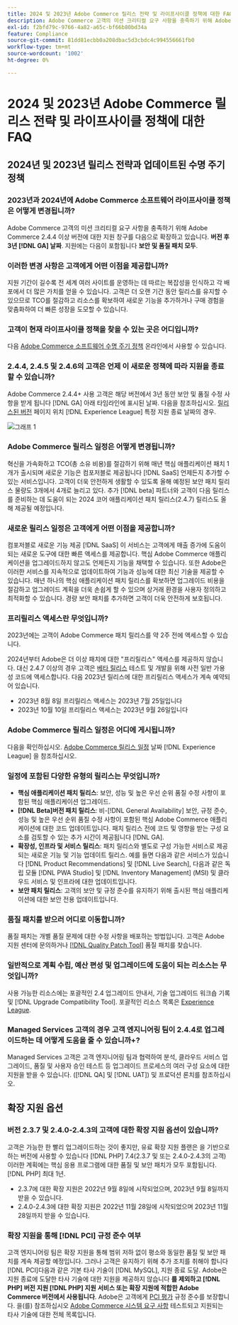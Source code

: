 ```yaml
---
title: 2024 및 2023년 Adobe Commerce 릴리스 전략 및 라이프사이클 정책에 대한 FAQ
description: Adobe Commerce 고객의 미션 크리티컬 요구 사항을 충족하기 위해 Adobe Commerce 2.4.4 이상 버전에 대한 지원 기간을 버전에서 **3년으로 확대하고 있습니다 [!DNL GA] date**. 지원에는 **보안 및 품질 패치 모두**가 포함됩니다. 시간 세부사항은 새 [릴리스 달력](https://experienceleague.adobe.com/docs/commerce-operations/release/planning/schedule.html)을 참조하십시오.
exl-id: f2bfd79c-9766-4a82-a65c-bf66b80bd34a
feature: Compliance
source-git-commit: 81dd81ecbb0a208dbac5d3cbdc4c994556661fb0
workflow-type: tm+mt
source-wordcount: '1002'
ht-degree: 0%

---
```


# 2024 및 2023년 Adobe Commerce 릴리스 전략 및 라이프사이클 정책에 대한 FAQ

## 2024년 및 2023년 릴리스 전략과 업데이트된 수명 주기 정책

### 2023년과 2024년에 Adobe Commerce 소프트웨어 라이프사이클 정책은 어떻게 변경됩니까?

Adobe Commerce 고객의 미션 크리티컬 요구 사항을 충족하기 위해 Adobe Commerce 2.4.4 이상 버전에 대한 지원 창구를 다음으로 확장하고 있습니다. **버전 후 3년 [!DNL GA] 날짜**. 지원에는 다음이 포함됩니다 **보안 및 품질 패치 모두**.

### 이러한 변경 사항은 고객에게 어떤 이점을 제공합니까?

지원 기간이 길수록 전 세계 여러 사이트를 운영하는 데 따르는 복잡성을 인식하고 각 배포에서 더 많은 가치를 얻을 수 있습니다. 고객은 더 오랜 기간 동안 릴리스를 유지할 수 있으므로 TCO를 절감하고 리소스를 확보하여 새로운 기능을 추가하거나 구매 경험을 맞춤화하여 더 빠른 성장을 도모할 수 있습니다.

### 고객이 현재 라이프사이클 정책을 찾을 수 있는 곳은 어디입니까?

다음 [Adobe Commerce 소프트웨어 수명 주기 정책](https://www.adobe.com/content/dam/cc/en/legal/terms/enterprise/pdfs/Adobe-Commerce-Software-Lifecycle-Policy.pdf) 온라인에서 사용할 수 있습니다.

### 2.4.4, 2.4.5 및 2.4.6의 고객은 언제 이 새로운 정책에 따라 지원을 종료할 수 있습니까?

Adobe Commerce 2.4.4+ 사용 고객은 해당 버전에서 3년 동안 보안 및 품질 수정 사항을 받게 됩니다 [!DNL GA] 아래 타임라인에 표시된 날짜. 다음을 참조하십시오. [릴리스된 버전](https://experienceleague.adobe.com/docs/commerce-operations/release/versions.html) 페이지 위치 [!DNL Experience League] 특정 지원 종료 날짜의 경우.

![그래프 1](assets/MSKB-1978-1.jpg)

### Adobe Commerce 릴리스 일정은 어떻게 변경됩니까?

혁신을 가속화하고 TCO(총 소유 비용)를 절감하기 위해 매년 핵심 애플리케이션 패치 1개가 출시되며 새로운 기능은 컴포저블로 제공됩니다 [!DNL SaaS] 언제든지 추가할 수 있는 서비스입니다. 고객이 더욱 안전하게 생활할 수 있도록 올해 예정된 보안 패치 릴리스 물량도 3개에서 4개로 늘리고 있다. 추가 [!DNL beta] 파트너와 고객이 다음 릴리스를 준비하는 데 도움이 되는 2024 코어 애플리케이션 패치 릴리스(2.4.7) 릴리스도 올해 제공될 예정입니다.

### 새로운 릴리스 일정은 고객에게 어떤 이점을 제공합니까?

컴포저블로 새로운 기능 제공 [!DNL SaaS] 이 서비스는 고객에게 매출 증가에 도움이 되는 새로운 도구에 대한 빠른 액세스를 제공합니다. 핵심 Adobe Commerce 애플리케이션을 업그레이드하지 않고도 언제든지 기능을 채택할 수 있습니다. 또한 Adobe은 이러한 서비스를 지속적으로 업데이트하여 기능과 성능에 대한 최신 기술을 제공할 수 있습니다. 매년 하나의 핵심 애플리케이션 패치 릴리스를 확보하면 업그레이드 비용을 절감하고 업그레이드 계획을 더욱 손쉽게 할 수 있으며 상거래 환경을 사용자 정의하고 최적화할 수 있습니다. 경량 보안 패치를 추가하면 고객이 더욱 안전하게 보호됩니다.

### 프리릴리스 액세스란 무엇입니까?

2023년에는 고객이 Adobe Commerce 패치 릴리스를 약 2주 전에 액세스할 수 있습니다.

2024년부터 Adobe은 더 이상 패치에 대한 &quot;프리릴리스&quot; 액세스를 제공하지 않습니다. 대신 2.4.7 이상의 경우 고객은 [베타 릴리스](https://experienceleague.adobe.com/docs/commerce-operations/release/beta.html) 테스트 및 개발을 위해 사전 일반 가용성 코드에 액세스합니다. 다음 2023년 릴리스에 대한 프리릴리스 액세스가 계속 예약되어 있습니다.

* 2023년 8월 8일 프리릴리스 액세스는 2023년 7월 25일입니다
* 2023년 10월 10일 프리릴리스 액세스는 2023년 9월 26일입니다

### Adobe Commerce 릴리스 일정은 어디에 게시됩니까?

다음을 확인하십시오. [Adobe Commerce 릴리스 일정](https://experienceleague.adobe.com/docs/commerce-operations/release/planning/schedule.html) 날짜 [!DNL Experience League] 을 참조하십시오.

### 일정에 포함된 다양한 유형의 릴리스는 무엇입니까?

* **핵심 애플리케이션 패치 릴리스**: 보안, 성능 및 높은 우선 순위 품질 수정 사항이 포함된 핵심 애플리케이션 업그레이드.
* **[!DNL Beta]버전 패치 릴리스**: 비-[!DNL General Availability] 보안, 규정 준수, 성능 및 높은 우선 순위 품질 수정 사항이 포함된 핵심 Adobe Commerce 애플리케이션에 대한 코드 업데이트입니다. 패치 릴리스 전에 코드 및 영향을 받는 구성 요소를 검토할 수 있는 추가 시간이 제공됩니다 [!DNL GA].
* **확장성, 인프라 및 서비스 릴리스**: 패치 릴리스와 별도로 구성 가능한 서비스로 제공되는 새로운 기능 및 기능 업데이트 릴리스. 예를 들면 다음과 같은 서비스가 있습니다 [!DNL Product Recommendations] 및 [!DNL Live Search], 다음과 같은 독립 모듈 [!DNL PWA Studio] 및 [!DNL Inventory Management] (MSI) 및 클라우드 서비스 및 인프라에 대한 업데이트입니다.
* **보안 패치 릴리스**: 고객의 보안 및 규정 준수를 유지하기 위해 출시된 핵심 애플리케이션에 대한 보안 전용 업데이트입니다.

### 품질 패치를 받으러 어디로 이동합니까?

품질 패치는 개별 품질 문제에 대한 수정 사항을 배포하는 방법입니다. 고객은 Adobe 지원 센터에 문의하거나 [[!DNL Quality Patch Tool]](https://experienceleague.adobe.com/docs/commerce-knowledge-base/kb/announcements/commerce-announcements/magento-quality-patches-released-new-tool-to-self-serve-quality-patches.html) 품질 패치를 찾습니다.

### 일반적으로 계획 수립, 예산 편성 및 업그레이드에 도움이 되는 리소스는 무엇입니까?

사용 가능한 리소스에는 포괄적인 2.4 업그레이드 안내서, 기술 업그레이드 워크숍 기록 및 [!DNL Upgrade Compatibility Tool]. 포괄적인 리소스 목록은 [Experience League](https://experienceleague.adobe.com/docs/commerce-operations/upgrade-guide/resources/recommended-reading.html).

### Managed Services 고객의 경우 고객 엔지니어링 팀이 2.4.4로 업그레이드하는 데 어떻게 도움을 줄 수 있습니까+?

Managed Services 고객은 고객 엔지니어링 팀과 협력하여 분석, 클라우드 서비스 업그레이드, 품질 및 사용자 승인 테스트 등 업그레이드 프로세스의 여러 구성 요소에 대한 지원을 받을 수 있습니다. ([!DNL QA] 및 [!DNL UAT]) 및 프로덕션 론치를 참조하십시오.

## 확장 지원 옵션

### 버전 2.3.7 및 2.4.0-2.4.3의 고객에 대한 확장 지원 옵션이 있습니까?

고객은 가능한 한 빨리 업그레이드하는 것이 좋지만, 유료 확장 지원 플랜은 을 기반으로 하는 버전에 사용할 수 있습니다 [!DNL PHP] 7.4(2.3.7 및 또는 2.4.0-2.4.3의 고객) 이러한 계획에는 핵심 응용 프로그램에 대한 품질 및 보안 패치가 모두 포함됩니다. [!DNL PHP] 최대 1년.

* 2.3.7에 대한 확장 지원은 2022년 9월 8일에 시작되었으며, 2023년 9월 8일까지 받을 수 있습니다.
* 2.4.0-2.4.3에 대한 확장 지원은 2022년 11월 28일에 시작되었으며 2023년 11월 28일까지 받을 수 있습니다.

### 확장 지원을 통해 [!DNL PCI] 규정 준수 여부

고객 엔지니어링 팀은 확장 지원을 통해 범위 저하 없이 평소와 동일한 품질 및 보안 패치를 계속 제공할 예정입니다. 그러나 고객은 유지하기 위해 추가 조치를 취해야 합니다 [!DNL PCI]다음과 같은 기본 타사 기술이 [!DNL MySQL], 지원 종료 도달. Adobe은 지원 종료에 도달한 타사 기술에 대한 지원을 제공하지 않습니다 **를 제외하고 [!DNL PHP] 버전 지원 [!DNL PHP] 지원 서비스 또는 확장 지원에 적합한 Adobe Commerce 버전에서 사용됩니다**. Adobe은 고객에게 [PCI 평가](https://www.pcisecuritystandards.org/assessors_and_solutions/qualified_security_assessors) 규정 준수를 보장합니다. 을(를) 참조하십시오 [Adobe Commerce 시스템 요구 사항](https://experienceleague.adobe.com/docs/commerce-operations/installation-guide/system-requirements.html) 테스트되고 지원되는 타사 기술에 대한 전체 목록입니다.

